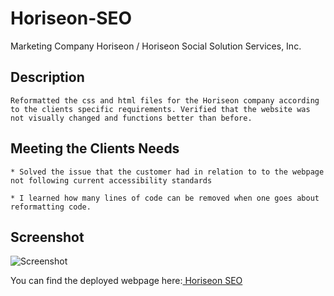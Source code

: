 # Horiseon-SEO

Marketing Company Horiseon / Horiseon Social Solution Services, Inc.

## Description

```
Reformatted the css and html files for the Horiseon company according to the clients specific requirements. Verified that the website was not visually changed and functions better than before.

```
## Meeting the Clients Needs
```
* Solved the issue that the customer had in relation to to the webpage not following current accessibility standards

* I learned how many lines of code can be removed when one goes about reformatting code.
```
## Screenshot
![Screenshot](./assets/images/Horiseon%20Screenshot.jpg)

You can find the deployed webpage here:[ Horiseon SEO](https://cucius.github.io/Horiseon-SEO/)
